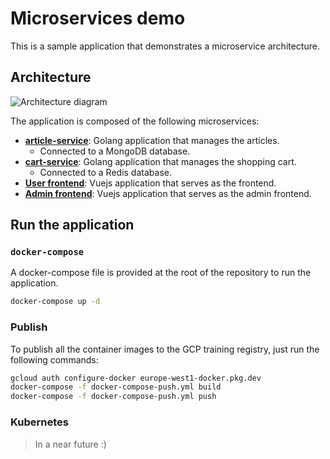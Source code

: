 
# Microservices demo

This is a sample application that demonstrates a microservice architecture.

## Architecture

![Architecture diagram](./microservice-demo.svg)

The application is composed of the following microservices:
- **[article-service](./article-service)**: Golang application that manages the articles.
  - Connected to a MongoDB database.
- **[cart-service](./cart-service)**: Golang application that manages the shopping cart.
  - Connected to a Redis database.
- **[User frontend](./front-user)**: Vuejs application that serves as the frontend.
- **[Admin frontend](./front-admin)**: Vuejs application that serves as the admin frontend.

## Run the application

### `docker-compose`

A docker-compose file is provided at the root of the repository to run the application.

```sh
docker-compose up -d
```
### Publish

To publish all the container images to the GCP training registry, just run the following commands:
```sh
gcloud auth configure-docker europe-west1-docker.pkg.dev
docker-compose -f docker-compose-push.yml build
docker-compose -f docker-compose-push.yml push
```

### Kubernetes

> In a near future :)
